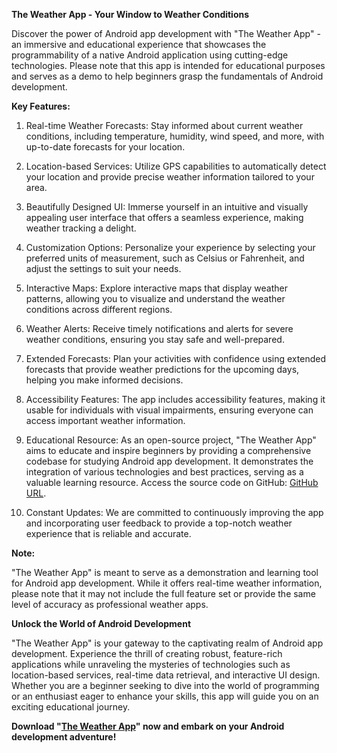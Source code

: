 **The Weather App - Your Window to Weather Conditions**

Discover the power of Android app development with "The Weather App" - an immersive and educational experience that showcases the programmability of a native Android application using cutting-edge technologies. Please note that this app is intended for educational purposes and serves as a demo to help beginners grasp the fundamentals of Android development.

**Key Features:**

1. Real-time Weather Forecasts: Stay informed about current weather conditions, including temperature, humidity, wind speed, and more, with up-to-date forecasts for your location.

2. Location-based Services: Utilize GPS capabilities to automatically detect your location and provide precise weather information tailored to your area.

3. Beautifully Designed UI: Immerse yourself in an intuitive and visually appealing user interface that offers a seamless experience, making weather tracking a delight.

4. Customization Options: Personalize your experience by selecting your preferred units of measurement, such as Celsius or Fahrenheit, and adjust the settings to suit your needs.

5. Interactive Maps: Explore interactive maps that display weather patterns, allowing you to visualize and understand the weather conditions across different regions.

6. Weather Alerts: Receive timely notifications and alerts for severe weather conditions, ensuring you stay safe and well-prepared.

7. Extended Forecasts: Plan your activities with confidence using extended forecasts that provide weather predictions for the upcoming days, helping you make informed decisions.

8. Accessibility Features: The app includes accessibility features, making it usable for individuals with visual impairments, ensuring everyone can access important weather information.

9. Educational Resource: As an open-source project, "The Weather App" aims to educate and inspire beginners by providing a comprehensive codebase for studying Android app development. It demonstrates the integration of various technologies and best practices, serving as a valuable learning resource. Access the source code on GitHub: [GitHub URL](https://github.com/alfa-intellitech/android-wether-app).

10. Constant Updates: We are committed to continuously improving the app and incorporating user feedback to provide a top-notch weather experience that is reliable and accurate.

**Note:**

"The Weather App" is meant to serve as a demonstration and learning tool for Android app development. While it offers real-time weather information, please note that it may not include the full feature set or provide the same level of accuracy as professional weather apps.

**Unlock the World of Android Development**

"The Weather App" is your gateway to the captivating realm of Android app development. Experience the thrill of creating robust, feature-rich applications while unraveling the mysteries of technologies such as location-based services, real-time data retrieval, and interactive UI design. Whether you are a beginner seeking to dive into the world of programming or an enthusiast eager to enhance your skills, this app will guide you on an exciting educational journey.

**Download "[The Weather App](https://play.google.com/store/apps/details?id=com.aitech.weather_app_android)" now and embark on your Android development adventure!**
